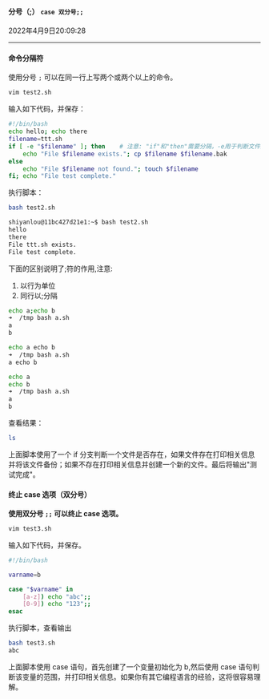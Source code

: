 #### 分号（;）  `case 双分号;;`

2022年4月9日20:09:28

---

#### 命令分隔符

使用分号 `;` 可以在同一行上写两个或两个以上的命令。

```bash
vim test2.sh
```

输入如下代码，并保存：

```bash
#!/bin/bash
echo hello; echo there
filename=ttt.sh
if [ -e "$filename" ]; then    # 注意: "if"和"then"需要分隔，-e用于判断文件是否存在
    echo "File $filename exists."; cp $filename $filename.bak
else
    echo "File $filename not found."; touch $filename
fi; echo "File test complete."
```

执行脚本：

```bash
bash test2.sh

shiyanlou@11bc427d21e1:~$ bash test2.sh 
hello
there
File ttt.sh exists.
File test complete.
```

下面的区别说明了;符的作用,注意:

1.  以行为单位
2. 同行以;分隔

```bash
echo a;echo b
➜  /tmp bash a.sh
a
b

echo a echo b
➜  /tmp bash a.sh
a echo b

echo a
echo b
➜  /tmp bash a.sh
a
b
```

查看结果：

```bash
ls
```

上面脚本使用了一个 if 分支判断一个文件是否存在，如果文件存在打印相关信息并将该文件备份；如果不存在打印相关信息并创建一个新的文件。最后将输出"测试完成"。

#### 终止 case 选项（双分号）

**使用双分号 `;;` 可以终止 case 选项。**

```bash
vim test3.sh
```

输入如下代码，并保存。

```bash
#!/bin/bash

varname=b

case "$varname" in
    [a-z]) echo "abc";;
    [0-9]) echo "123";;
esac
```

执行脚本，查看输出

```bash
bash test3.sh
abc
```

上面脚本使用 case 语句，首先创建了一个变量初始化为 b,然后使用 case 语句判断该变量的范围，并打印相关信息。如果你有其它编程语言的经验，这将很容易理解。







